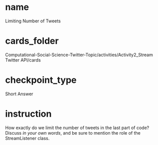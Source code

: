# name

Limiting Number of Tweets

# cards_folder

Computational-Social-Science-Twitter-Topic/activities/Activity2_Stream Twitter API/cards

# checkpoint_type

Short Answer

# instruction

How exactly do we limit the number of tweets in the last part of code? Discuss *in your own words*, and be sure to mention the role of the StreamListener class. 